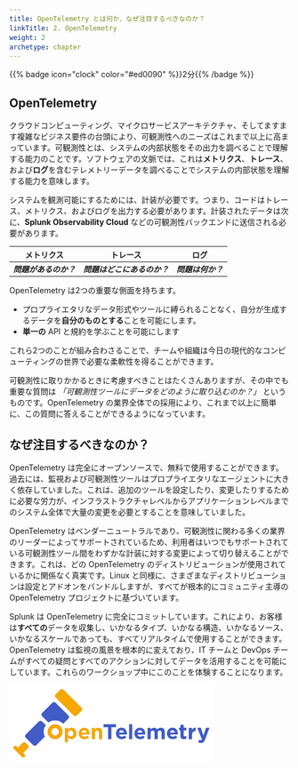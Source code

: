 ```yaml
---
title: OpenTelemetry とは何か、なぜ注目するべきなのか？
linkTitle: 2. OpenTelemetry
weight: 2
archetype: chapter
---
```


{{% badge icon="clock" color="#ed0090" %}}2分{{% /badge %}}

## OpenTelemetry

クラウドコンピューティング、マイクロサービスアーキテクチャ、そしてますます複雑なビジネス要件の台頭により、可観測性へのニーズはこれまで以上に高まっています。可観測性とは、システムの内部状態をその出力を調べることで理解する能力のことです。ソフトウェアの文脈では、これは**メトリクス**、**トレース**、および**ログ**を含むテレメトリーデータを調べることでシステムの内部状態を理解する能力を意味します。

システムを観測可能にするためには、計装が必要です。つまり、コードはトレース、メトリクス、およびログを出力する必要があります。計装されたデータは次に、**Splunk Observability Cloud** などの可観測性バックエンドに送信される必要があります。

| メトリクス | トレース | ログ |
|:-------:|:------:|:----:|
| _**問題があるのか？**_ | _**問題はどこにあるのか？**_ | _**問題は何か？**_ |

OpenTelemetry は2つの重要な側面を持ちます。

* プロプライエタリなデータ形式やツールに縛られることなく、自分が生成するデータを**自分のものとする**ことを可能にします。
* **単一の** API と規約を学ぶことを可能にします

これら2つのことが組み合わさることで、チームや組織は今日の現代的なコンピューティングの世界で必要な柔軟性を得ることができます。

可観測性に取りかかるときに考慮すべきことはたくさんありますが、その中でも重要な質問は _「可観測性ツールにデータをどのように取り込むのか？」_ というものです。OpenTelemetry の業界全体での採用により、これまで以上に簡単に、この質問に答えることができるようになっています。

## なぜ注目するべきなのか？

OpenTelemetry は完全にオープンソースで、無料で使用することができます。過去には、監視および可観測性ツールはプロプライエタリなエージェントに大きく依存していました。これは、追加のツールを設定したり、変更したりするために必要な労力が、インフラストラクチャレベルからアプリケーションレベルまでのシステム全体で大量の変更を必要とすることを意味していました。

OpenTelemetry はベンダーニュートラルであり、可観測性に関わる多くの業界のリーダーによってサポートされているため、利用者はいつでもサポートされている可観測性ツール間をわずかな計装に対する変更によって切り替えることができます。これは、どの OpenTelemetry のディストリビューションが使用されているかに関係なく真実です。Linux と同様に、さまざまなディストリビューションは設定とアドオンをバンドルしますが、すべてが根本的にコミュニティ主導の OpenTelemetry プロジェクトに基づいています。

Splunk は OpenTelemetry に完全にコミットしています。これにより、お客様は**すべての**データを収集し、いかなるタイプ、いかなる構造、いかなるソース、いかなるスケールであっても、すべてリアルタイムで使用することができます。OpenTelemetry は監視の風景を根本的に変えており、IT チームと DevOps チームがすべての疑問とすべてのアクションに対してデータを活用することを可能にしています。これらのワークショップ中にこのことを体験することになります。

![OpenTelemetryのロゴ](images/otel.png)